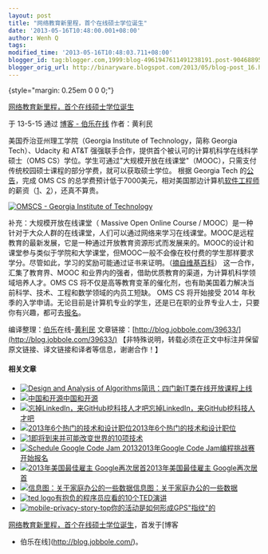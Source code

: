 ```yaml
---
layout: post
title: "网络教育新里程，首个在线硕士学位诞生"
date: '2013-05-16T10:48:00.001+08:00'
author: Wenh Q
tags:
modified_time: '2013-05-16T10:48:03.711+08:00'
blogger_id: tag:blogger.com,1999:blog-4961947611491238191.post-9046889552606908380
blogger_orig_url: http://binaryware.blogspot.com/2013/05/blog-post_16.html
---
```


 {style="margin: 0.25em 0 0 0;"}

[网络教育新里程，首个在线硕士学位诞生](http://blog.jobbole.com/39633/?utm_source=rss&utm_medium=rss&utm_campaign=%25e7%25bd%2591%25e7%25bb%259c%25e6%2595%2599%25e8%2582%25b2%25e6%2596%25b0%25e9%2587%258c%25e7%25a8%258b%25ef%25bc%258c%25e9%25a6%2596%25e4%25b8%25aa%25e8%25a2%25ab%25e8%25ae%25a4%25e5%258f%25af%25e7%259a%2584%25e5%259c%25a8%25e7%25ba%25bf%25e7%25a1%2595%25e5%25a3%25ab%25e6%2596%2587%25e5%2587%25ad%25e8%25af%259e%25e7%2594%259f)

于 13-5-15 通过 [博客 - 伯乐在线](http://blog.jobbole.com/) 作者：黄利民


美国乔治亚州理工学院（Georgia Institute of Technology，简称 Georgia
Tech）、Udacity 和 AT&T
强强联手合作，提供首个被认可的计算机科学在线科学硕士（OMS
CS）学位。学生可通过"大规模开放在线课堂"（MOOC），只需支付传统校园硕士课程的部分学费，就可以获取硕士学位。
根据 Georgia Tech
的[公告](http://www.omscs.gatech.edu/announcement/)，完成 OMS CS
的总学费预计低于7000美元，相对美国那边计算机[软件工程师](http://blog.jobbole.com/344/ "明星软件工程师的10种特质")的薪资（[1](http://blog.jobbole.com/19507/ "美国科技公司软件工程师薪水排行")、[2](http://blog.jobbole.com/18501/ "软件开发实习生月薪排名：谷歌6874美元居首")），还真不算贵。

[![OMSCS - Georgia Institute of
Technology](http://blog.jobbole.com/wp-content/uploads/2013/05/OMSCS-Georgia-Institute-of-Technology.png "OMSCS - Georgia Institute of Technology")](http://blog.jobbole.com/wp-content/uploads/2013/05/OMSCS-Georgia-Institute-of-Technology.png "OMSCS - Georgia Institute of Technology")

补充：大规模开放在线课堂（ Massive Open Online Course /
MOOC）是一种针对于大众人群的在线课堂，人们可以通过网络来学习在线课堂。MOOC是远程教育的最新发展，它是一种通过开放教育资源形式而发展来的。MOOC的设计和课堂参与类似于学院和大学课堂，但MOOC一般不会像在校付费的学生那样要求学分。尽管如此，学习的奖励可能通过证书来证明。（[摘自维基百科](http://zh.wikipedia.org/wiki/%E5%A4%A7%E8%A7%84%E6%A8%A1%E5%BC%80%E6%94%BE%E5%9C%A8%E7%BA%BF%E8%AF%BE%E5%A0%82)）
这一合作，汇集了教育界、MOOC
和业界内的强者，借助优质教育的渠道，为计算机科学领域培养人才。OMS CS
将不仅是高等教育变革的催化剂，也有助美国着力解决当前科学、技术、工程和数学领域的内员工短缺。
OMS CS 将开始接受 2014
年秋季的入学申请。无论目前是计算机专业的学生，还是已在职的业界专业人士，只要你有兴趣，都可去[报名](http://www.omscs.gatech.edu/)。

编译整理：[伯乐](http://www.jobbole.com/ "伯乐在线")在线-[黄利民](http://blog.jobbole.com/author/%e9%bb%84%e5%88%a9%e6%b0%91/)
文章链接：[http://blog.jobbole.com/39633/](http://blog.jobbole.com/39633/)
【非特殊说明，转载必须在正文中标注并保留原文链接、译文链接和译者等信息，谢谢合作！】

#### 相关文章

-   [![Design and Analysis of
    Algorithms](http://blog.jobbole.com/wp-content/uploads/2012/03/Design-and-Analysis-of-Algorithms-150x150.jpg)](http://blog.jobbole.com/14751/)[简讯：四门新IT类在线开放课程上线](http://blog.jobbole.com/14751/)
-   [![中国和开源](http://blog.jobbole.com/wp-content/uploads/2013/03/opensource-150x150.jpg)](http://blog.jobbole.com/34778/)[中国和开源](http://blog.jobbole.com/34778/)
-   [![忘掉LinkedIn，来GitHub挖科技人才吧](http://blog.jobbole.com/wp-content/uploads/2013/03/github-logo1-150x150.jpg)](http://blog.jobbole.com/26380/)[忘掉LinkedIn，来GitHub挖科技人才吧](http://blog.jobbole.com/26380/)
-   [![2013年6个热门的技术和设计职位](http://www.jobbole.net/wp-content/uploads/2013/02/money-logo-11-150x150.jpg)](http://blog.jobbole.com/31722/)[2013年6个热门的技术和设计职位](http://blog.jobbole.com/31722/)
-   [![1](http://blog.jobbole.com/wp-content/uploads/2013/03/12-150x150.jpg)](http://blog.jobbole.com/34971/)[即将到来并可能改变世界的10项技术](http://blog.jobbole.com/34971/)
-   [![Schedule Google Code Jam
    2013](http://blog.jobbole.com/wp-content/uploads/2013/03/Schedule-Google-Code-Jam-2013-150x150.png)](http://blog.jobbole.com/35824/)[2013年Google
    Code Jam编程挑战赛开始报名](http://blog.jobbole.com/35824/)
-   [![2013年美国最佳雇主
    Google再次居首](http://blog.jobbole.com/wp-content/uploads/2011/11/Google-logo.jpg)](http://blog.jobbole.com/32310/)[2013年美国最佳雇主
    Google再次居首](http://blog.jobbole.com/32310/)
-   [![信息图：关于家庭办公的一些数据](http://blog.jobbole.com/wp-content/uploads/2012/08/clocking-from-couch-thumb-150x150.jpg)](http://blog.jobbole.com/25209/)[信息图：关于家庭办公的一些数据](http://blog.jobbole.com/25209/)
-   [![ted
    logo](http://blog.jobbole.com/wp-content/uploads/2013/02/ted-logo-150x150.jpg)](http://blog.jobbole.com/33797/)[有抱负的程序员应看的10个TED演讲](http://blog.jobbole.com/33797/)
-   [![mobile-privacy-story-top](http://blog.jobbole.com/wp-content/uploads/2013/03/mobile-privacy-story-top-150x150.jpg)](http://blog.jobbole.com/37053/)[你的活动是如何形成GPS"指纹"的](http://blog.jobbole.com/37053/)

[网络教育新里程，首个在线硕士学位诞生](http://blog.jobbole.com/39633/)，首发于[博客
- 伯乐在线](http://blog.jobbole.com/)。
